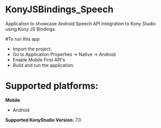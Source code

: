 # KonyJSBindings_Speech
Application to showcase Android Speech API integration to Kony Studio using Kony JS Bindings.

#To run this app

- Import the project.
- Go to Application Properties -> Native -> Android
- Enable Mobile First API's
- Build and run the application.

# Supported platforms:
**Mobile**
 * Android

**Supported KonyStudio Version:** 7.0
